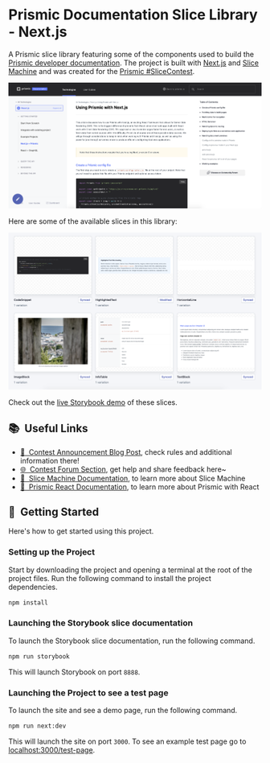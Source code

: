 # Prismic Documentation Slice Library - Next.js

A Prismic slice library featuring some of the components used to build the [Prismic developer documentation](https://prismic.io/docs). The project is built with [Next.js](https://nextjs.org) and [Slice Machine](https://slicemachine.dev) and was created for the [Prismic #SliceContest](https://prismic.io/blog/slice-contest?utm_campaign=devexp&utm_source=github&utm_medium=slicecontestpost).


![Prismic developer documentation](.readme/prismic-docs.png)

Here are some of the available slices in this library:

![available slices](.readme/slices.png)

Check out the [live Storybook demo](https://sm-prismic-docs-library-react.vercel.app/) of these slices.

## 📚 &nbsp;Useful Links

- [📣 &nbsp;Contest Announcement Blog Post](https://prismic.io/blog/slice-contest?utm_campaign=devexp&utm_source=github&utm_medium=slicecontestpost), check rules and additional information there!
- [🌐 &nbsp;Contest Forum Section](https://community.prismic.io/c/slice-machine/slicecontest), get help and share feedback here~
- [🔪 &nbsp;Slice Machine Documentation](https://www.slicemachine.dev/documentation), to learn more about Slice Machine
- [📖 &nbsp;Prismic React Documentation](https://prismic.io/docs/reactjs/getting-started/getting-started-from-scratch), to learn more about Prismic with React

## 🏁 &nbsp;Getting Started

Here's how to get started using this project.

### Setting up the Project

Start by downloading the project and opening a terminal at the root of the project files. Run the following command to install the project dependencies.

```bash
npm install
```

### Launching the Storybook slice documentation

To launch the Storybook slice documentation, run the following command.

```bash
npm run storybook
```

This will launch Storybook on port `8888`.

### Launching the Project to see a test page

To launch the site and see a demo page, run the following command.

```bash
npm run next:dev
```

This will launch the site on port `3000`. To see an example test page go to [localhost:3000/test-page](http://localhost:3000/test-page).
